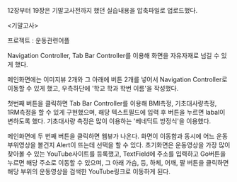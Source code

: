 12장부터 19장은 기말고사전까지 했던 실습내용을 압축파일로 업로드했다.


<기말고사>

프로젝트 : 운동관련어플



Navigation Controller, Tab Bar Controller를 이용해 화면을 자유자재로 넘길 수 있게 했다.

메인화면에는 이미지뷰 2개와 그 아래에 버튼 2개를 넣어서 Navigation Controller로 이동할 수 있게 했고, 우측하단에 '학교 학과 학번 이름'을 작성했다.

첫번째 버튼을 클릭하면 Tab Bar Controller를 이용해 BMI측정, 기초대사량측정, 1RM측정을 할 수 있게 구현했으며, 해당 텍스트필드에 입력 후 버튼을 누르면 labal이 변하도록 했다. 기초대사량 측정은 많이 이용하는 '베네딕트 방정식'을 이용했다.

메인화면에 두 번째 버튼을 클릭하면 웹뷰가 나온다. 화면이 이동함과 동시에 어느 운동부위영상을 볼건지 Alert이 뜨는데 선택을 할 수 있다. 초기화면은 운동영상을 가장 많이 찾아볼 수 있는 YouTube사이트를 등록했고, TextField에 주소를 입력하고 Go버튼을 누르면 해당 주소로 이동할 수 있으며, 그 아래 가슴, 등, 하체, 어깨, 팔 버튼을 클릭하면 해당 부위의 운동영상을 검색한 YouTube링크로 이동하게 된다.
